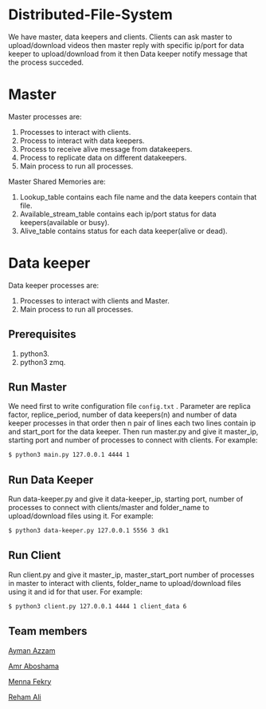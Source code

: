# Distributed-File-System
We have master, data keepers and clients. Clients can ask master to upload/download videos then master reply with specific ip/port for data keeper to upload/download from it then Data keeper notify message that the process succeded.


# Master
Master processes are:
  1. Processes to interact with clients.
  2. Process to interact with data keepers.
  3. Process to receive alive message from datakeepers.
  4. Process to replicate data on different datakeepers.
  5. Main process to run all processes.

Master Shared Memories are:
  1. Lookup_table contains each file name and the data keepers contain that file.
  2. Available_stream_table contains each ip/port status for data keepers(available or busy).
  3. Alive_table contains status for each data keeper(alive or dead).

# Data keeper
Data keeper processes are:
  1. Processes to interact with clients and Master.
  2. Main process to run all processes.
  
## Prerequisites
  1. python3.
  2. python3 zmq.
  
## Run Master
We need first to write configuration file `config.txt` . Parameter are replica factor, replice_period, number of data keepers(n) and number of data keeper processes in that order then n pair of lines each two lines contain ip and start_port for the data keeper. Then run master.py and give it master_ip, starting port and number of processes to connect with clients. For example:
```sh
$ python3 main.py 127.0.0.1 4444 1
```

## Run Data Keeper
Run data-keeper.py and give it data-keeper_ip, starting port, number of processes to connect with clients/master and folder_name to upload/download files using it. For example:
```sh
$ python3 data-keeper.py 127.0.0.1 5556 3 dk1
```

## Run Client
Run client.py and give it master_ip, master_start_port number of processes in master to interact with clients, folder_name to upload/download files using it and id for that user. For example:
```sh
$ python3 client.py 127.0.0.1 4444 1 client_data 6
```

## Team members
[Ayman Azzam](https://github.com/AymanAzzam)

[Amr Aboshama](https://github.com/Amr-Aboshama)

[Menna Fekry](https://github.com/MennaFekry)

[Reham Ali](https://github.com/rehamaali)
